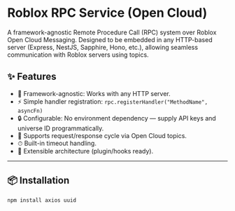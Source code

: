 # Roblox RPC Service (Open Cloud)

A framework-agnostic Remote Procedure Call (RPC) system over Roblox Open Cloud Messaging. Designed to be embedded in any HTTP-based server (Express, NestJS, Sapphire, Hono, etc.), allowing seamless communication with Roblox servers using topics.

## ✨ Features

- 🔧 Framework-agnostic: Works with any HTTP server.
- ⚡ Simple handler registration: `rpc.registerHandler("MethodName", asyncFn)`
- 🔒 Configurable: No environment dependency — supply API keys and universe ID programmatically.
- 🔄 Supports request/response cycle via Open Cloud topics.
- ⏱ Built-in timeout handling.
- 🔌 Extensible architecture (plugin/hooks ready).

---

## 📦 Installation

```bash
npm install axios uuid
